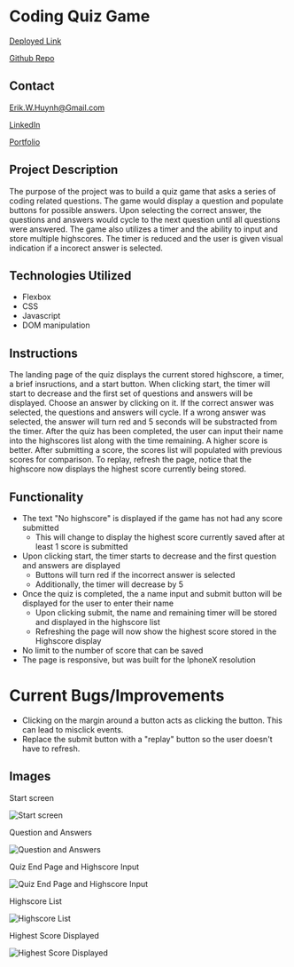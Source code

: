 # Coding Quiz Game
[Deployed Link](https://e-huynh.github.io/quiz_game/quiz_game.html)

[Github Repo](https://github.com/E-Huynh/quiz_game)

## Contact

Erik.W.Huynh@Gmail.com

[LinkedIn](https://www.linkedin.com/in/erik-huynh-228321196/)

[Portfolio](https://e-huynh.github.io/updated_portfolio/)

## Project Description
The purpose of the project was to build a quiz game that asks a series of coding related questions. The game would display a question and populate buttons for possible answers. Upon selecting the correct answer, the questions and answers would cycle to the next question until all questions were answered. The game also utilizes a timer and the ability to input and store multiple highscores. The timer is reduced and the user is given visual indication if a incorect answer is selected.

## Technologies Utilized
* Flexbox
* CSS
* Javascript
* DOM manipulation
## Instructions
The landing page of the quiz displays the current stored highscore, a timer, a brief insructions, and a start button. When clicking start, the timer will start to decrease and the first set of questions and answers will be displayed. Choose an answer by clicking on it. If the correct answer was selected, the questions and answers will cycle. If a wrong answer was selected, the answer will turn red and 5 seconds will be substracted from the timer. After the quiz has been completed, the user can input their name into the highscores list along with the time remaining. A higher score is better. After submitting a score, the scores list will populated with previous scores for comparison. To replay, refresh the page, notice that the highscore now displays the highest score currently being stored.
## Functionality
* The text "No highscore" is displayed if the game has not had any score submitted
  * This will change to display the highest score currently saved after at least 1 score is submitted
* Upon clicking start, the timer starts to decrease and the first question and answers are displayed
  * Buttons will turn red if the incorrect answer is selected
  * Additionally, the timer will decrease by 5 
* Once the quiz is completed, the a name input and submit button will be displayed for the user to enter their name
  * Upon clicking submit, the name and remaining timer will be stored and displayed in the highscore list
  * Refreshing the page will now show the highest score stored in the Highscore display
* No limit to the number of score that can be saved
* The page is responsive, but was built for the IphoneX resolution
# Current Bugs/Improvements
* Clicking on the margin around a button acts as clicking the button. This can lead to misclick events.
* Replace the submit button with a "replay" button so the user doesn't have to refresh.

## Images
Start screen

![Start screen](https://github.com/E-Huynh/quiz_game/blob/master/assets/start_screen.png?raw=true)

Question and Answers

![Question and Answers](https://github.com/E-Huynh/quiz_game/blob/master/assets/questions.png?raw=true)

Quiz End Page and Highscore Input

![Quiz End Page and Highscore Input](https://github.com/E-Huynh/quiz_game/blob/master/assets/highscore-input.png?raw=true)

Highscore List

![Highscore List](https://github.com/E-Huynh/quiz_game/blob/master/assets/list.png?raw=true)

Highest Score Displayed

![Highest Score Displayed](https://github.com/E-Huynh/quiz_game/blob/master/assets/hsdisplay.png?raw=true)
